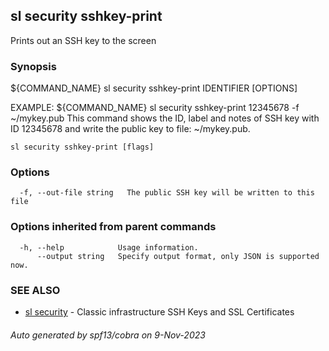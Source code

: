 ## sl security sshkey-print

Prints out an SSH key to the screen

### Synopsis

${COMMAND_NAME} sl security sshkey-print IDENTIFIER [OPTIONS]
	
EXAMPLE:
   ${COMMAND_NAME} sl security sshkey-print 12345678 -f ~/mykey.pub
   This command shows the ID, label and notes of SSH key with ID 12345678 and write the public key to file: ~/mykey.pub.

```
sl security sshkey-print [flags]
```

### Options

```
  -f, --out-file string   The public SSH key will be written to this file
```

### Options inherited from parent commands

```
  -h, --help            Usage information.
      --output string   Specify output format, only JSON is supported now.
```

### SEE ALSO

* [sl security](sl_security.md)	 - Classic infrastructure SSH Keys and SSL Certificates

###### Auto generated by spf13/cobra on 9-Nov-2023
